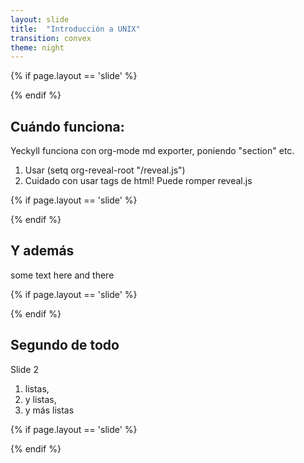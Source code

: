 ```yaml
---
layout: slide
title:  "Introducción a UNIX"
transition: convex
theme: night
---
```


{% if page.layout == 'slide' %} 
<section data-markdown>
{% endif %}


# Cuándo funciona:

Yeckyll funciona con org-mode md exporter, poniendo "section" etc.

1.  Usar (setq org-reveal-root "/reveal.js")
2.  Cuidado con usar tags de html! Puede romper reveal.js

{% if page.layout == 'slide' %} 
</section>
<section data-markdown>
{% endif %}


## Y además

some text here and there

{% if page.layout == 'slide' %} 
</section>
<section data-markdown>
{% endif %}


# Segundo de todo

Slide 2

1.  listas,
2.  y listas,
3.  y más listas

{% if page.layout == 'slide' %} 
</section>
{% endif %}

